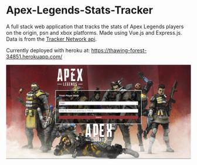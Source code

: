 # Apex-Legends-Stats-Tracker
A full stack web application that tracks the stats of Apex Legends players on the origin, psn and xbox platforms. Made using Vue.js and Express.js. Data is from the [Tracker Network api](https://tracker.gg).

Currently deployed with heroku at: https://thawing-forest-34851.herokuapp.com/



![Home Screenshot](https://github.com/charathmathew/Apex-Legends-Stats-Tracker/blob/master/SearchCapture.png?raw=true 'Home Screenshot')
